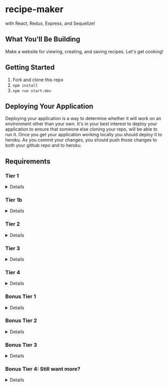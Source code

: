 # recipe-maker
with React, Redux, Express, and Sequelize!

## What You'll Be Building
Make a website for viewing, creating, and saving recipes. Let's get cooking!

## Getting Started
1. Fork and clone this repo
2. ```npm install```
4. ```npm run start:dev```

## Deploying Your Application
Deploying your application is a way to determine whether it will work on an environment other than your own. It's in your best interest to deploy your application to ensure that someone else cloning your repo, will be able to run it. Once you get your application working locally you should deploy it to heroku. As you commit your changes, you should push those changes to both your github repo and to heroku.

## Requirements

### Tier 1

<details>

#### Backend

- [x] Write a `recipes` model with the following information:
  - [x] name - not empty or null
  - [x] cuisine - ENUM (restricted to only a handful of values)
  - [x] directions - extremely large text
  - [x] healthScore - decimal between 0 - 10
  - [x] ingredients - string
  - [x] imageUrl - with a default value
- [x] Write a `users` model with the following information:
  - [x] username - not empty or null, unique
  - [x] email - not empty or null; must be a valid email
  - [x] chefScore - defaults to 0, integer
  - [x] imageUrl - with a default value
- [x] Recipes can be associated with at most one user, users can have many recipes.
- [x] write a method which syncs your database and seeds your data.

- [x] Write a route to serve up all recipes
- [x] Write a route to serve up all users

#### Frontend
- [x] Write a recipes sub-reducer to manage recipes in your Redux store
- [x] Write a users sub-reducer to manage users in your Redux store
- [x] Write a home component which has the text Welcome!
- [x] Write a component to display a list of all recipes (include their names, images, and cuisine)
- [x] Write a component to display a list of all users (usernames, chefScores, and images)
- [x] Display the Home component when the url matches `/`
- [x] Display the all-recipes component when the url matches `/recipes`
- [x] Display the all-users component when the url matches `/users`
- [x] Add links to the navbar that can be used to navigate to the recipes view and the users view as well as the home page. The links should show the total number of users and the total number of recipes.

 </details>



### Tier 1b

  <details>

#### Backend

nothing


#### Frontend
NOTE: I HAVEN'T CHECKED THESE AS I NEED TO REFACTOR - I HAVE COMPLETED STEPS IN TIER 2 AND WILL COME BACK TO THIS SECTION
- [ ] create client side methods which calculate the following (you can put this code in a file called mapppers.js)
  - [x] `topChef` when given a list of recipes and users returns the user who is the top chef (the one with the highest rating)
  - [x] `healthyRecipes` when given a list of recipes calculates which recipes have healthScores between 8 and 10
  - [ ] display the information from both of these methods on the home page.
  - [x] create a link for chefs. Chefs are users who have a recipe. Clicking on that link should navigate to a /chefs route and display only those users who have recipes.
  </details>

### Tier 2

  <details>

  #### Backend

- [x] Write a route to serve up a single recipe (based on its id), _including that recipes'_ user
- [x] Write a route to serve up a single user (based on their id), _including that user's_ recipes

#### Frontend
- [x] Write a component to display a single recipe with the following information:
  - [x] The recipe's name, image, directions, ingredients, cuisine and healthScore
  - [x]  The recipe's user and their chefScore
- [x] Display the appropriate recipes's info when the url matches `/recipes/:recipeId`
- [x] - Clicking on a recipe from the all-recipes view should navigate to show that recipe in the single-recipe view

- [x] Write a component to display a single user with the following information:
  - [x] The student's username, email, image, and chefScore
  - [x] A list of their recipes (or a helpful message if they don't have any)
- [x] Display the appropriate user when the url matches `/users/:userId`
- [x] - Clicking on a user from the all-users view should navigate to show that user in the single-user view

- [x] Clicking on the name of a user in the single-recipe view should navigate to show that user in the single-user view
- [x] Clicking on the name of a recipe in the single-user view should navigate to show that recipe in the single-recipe view

  </details>

  ### Tier 3

  <details>

 #### Backend

- [ ] IN PROGRESS - Write a route to add a new recipe (if given a user, that users chefScore should increase and that user should be associated with the new recipe)
- [ ] IN PROGRESS - Write a route to add a new user

#### Frontend

- [x] Write a component to display a form for adding a new recipe that contains inputs for all recipe information (including associated user. Note that cuisine should be a dropdown of options).
- [x] Display this component EITHER as part of the all-recipes view, or as its own view
- [ ] IN PROGRESS - ubmitting the form with a valid name should:
  - [ ] IN PROGRESS - Make an AJAX request that causes the new recipe to be persisted in the database
  - [ ] IN PROGRESS - Add the new recipe to the list of recipes without needing to refresh the page

- [ ] Write a component to display a form for adding a new user that contains inputs for _at least_ username and email
- [ ] Display this component EITHER as part of the all-users view, or as its own view
- [ ] Submitting the form with a valid username should:
  - [ ] Make an AJAX request that causes the new user to be persisted in the database
  - [ ] Add the new user to the list of users without needing to refresh the page


 </details>

 ### Tier 4

<details>

#### Backend

- [ ] Write a route to remove a recipe (based on its id, the associated user should get a decrease in their chefScore)
- [ ] Write a route to remove a user (based on their id)

#### Frontend

- [ ] In the all-recipes view, include an `X` button next to each recipe
- [ ] Clicking the `X` button should:
  - [ ] Make an AJAX request that causes that recipe to be removed from database
  - [ ] Remove the recipe from the list of recipes without needing to refresh the page

- [ ] In the all-users view, include an `X` button next to each user
- [ ] Clicking the `X` button should:
  - [ ] Make an AJAX request that causes that user to be removed from database
  - [ ] Remove the user from the list of users without needing to refresh the page

</details>

 ### Bonus Tier 1

<details>

- [ ] If a user attempts to add a new recipe or user without a required field, a helpful message should be displayed
- [ ] Show a special symbol/message or change the color of the user whose chefScore is the highest. You could even have tiers of chef levels (bronze, silver, gold, etc.)
- [ ] Add a filter for cuisine type on the all recipes page
- [ ] If a user attempts to access a page that doesn't exist (ex. `/kittens`), a helpful "not found" message should be displayed
- [ ] If a user attempts to view a recipe or user that doesn't exist, a helpful message should be displayed
- [ ] Whenever a component needs to wait for data to load from the server, a "loading" message should be displayed until the data is available

</details>

### Bonus Tier 2

<details>

#### Backend

- [ ] Write a route to update an existing recipe
- [ ] Write a route to update an existing user

#### Frontend

- [ ] Write a component to display a form updating a recipe's information
- [ ] Display this component as part of the single-recipe view
- Submitting the form with a valid name should:
  - [ ] Make an AJAX request that causes that recipe to be updated in the database
  - [ ] Update the recipe in the current view without needing to refresh the page

- [ ] Write a component to display a form updating a user's information
- [ ] Display this component as part of the single-user view
- Submitting the form with a valid username should:
  - [ ] Make an AJAX request that causes that user to be updated in the database
  - [ ] Update the user in the current view without needing to refresh the page

</details>


### Bonus Tier 3

<details>


 *Note that this tier includes breaking changes. It would be best to commit your work before moving onto this portion. It may even be worth starting a new branch for this one.*

#### Backend

- [ ] Write an `ingredients` model with the following information:
  - [ ] name - not empty or null
  - [ ] healthScore - integer between 0 - 10
- [ ] Write a `RecipeIngredients` model with the following information:
  - [ ] amount - default 1
- [ ] Update your `users` model:
  - [ ] Take out the ingredients property
- [ ] Ingredients can belong to many recipes, recipes can have many ingredients (through the RecipeIngredients model)

- [ ] Write a function that calculates the healthScore of a recipe based on the average healthScore of its ingredients. Use this function in your routes for creating new recipes and updating recipes.
- [ ] Write a route to handle adding a new ingredient to the database and associating it with a recipe.

#### Frontend

- [ ] Update your single-recipe component to display the new list of ingredients
- [ ] Update your single-recipe reducer to handle the new list of ingredients
- [ ] Write a component to display a form to create new ingredients
- [ ] Display this form as part of the *update-recipe* form (form should include field for amount of ingredient)
- Submitting the form with a valid name should:
  - [ ] Make an AJAX request that causes that ingredient to be added to the database and that recipe to be associated with that ingredient
  - [ ] Update the recipe in the current view without needing to refresh the page

</details>

### Bonus Tier 4: Still want more?

<details>

#### Frontend

- [ ] Try researching some UI frameworks (MaterialUI, Bootstrap, Semantic UI, etc.) and incorporating one into your app to add some great styles
   - [ ] Can you display forms as modals?
   - [ ] Can you show toaster messages around form submissions?
   - [ ] Can a user easily and intuitively navigate around your app?

</details>

